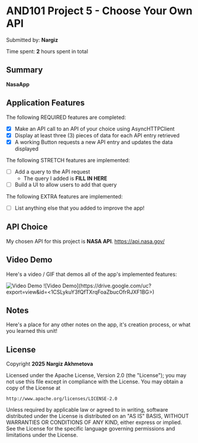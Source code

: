 # AND101 Project 5 - Choose Your Own API

Submitted by: **Nargiz**

Time spent: **2** hours spent in total

## Summary

**NasaApp** 

## Application Features

The following REQUIRED features are completed:

- [x] Make an API call to an API of your choice using AsyncHTTPClient
- [x] Display at least three (3) pieces of data for each API entry retrieved
- [x] A working Button requests a new API entry and updates the data displayed

The following STRETCH features are implemented:

- [ ] Add a query to the API request
  - The query I added is **FILL IN HERE**
- [ ] Build a UI to allow users to add that query

The following EXTRA features are implemented:

- [ ] List anything else that you added to improve the app!

## API Choice

My chosen API for this project is **NASA API**. https://api.nasa.gov/

## Video Demo

Here's a video / GIF that demos all of the app's implemented features:

<img src='https://drive.google.com/uc?id=1CSLykuY3fQfTXrqFoaZbucOfrRJXF1BG' title='Video Demo' width='' alt='Video Demo' />
![Video Demo](https://drive.google.com/uc?export=view&id=<1CSLykuY3fQfTXrqFoaZbucOfrRJXF1BG>)


## Notes

Here's a place for any other notes on the app, it's creation process, or what you learned this unit!

## License

Copyright **2025** **Nargiz Akhmetova**

Licensed under the Apache License, Version 2.0 (the "License");
you may not use this file except in compliance with the License.
You may obtain a copy of the License at

    http://www.apache.org/licenses/LICENSE-2.0

Unless required by applicable law or agreed to in writing, software
distributed under the License is distributed on an "AS IS" BASIS,
WITHOUT WARRANTIES OR CONDITIONS OF ANY KIND, either express or implied.
See the License for the specific language governing permissions and
limitations under the License.
